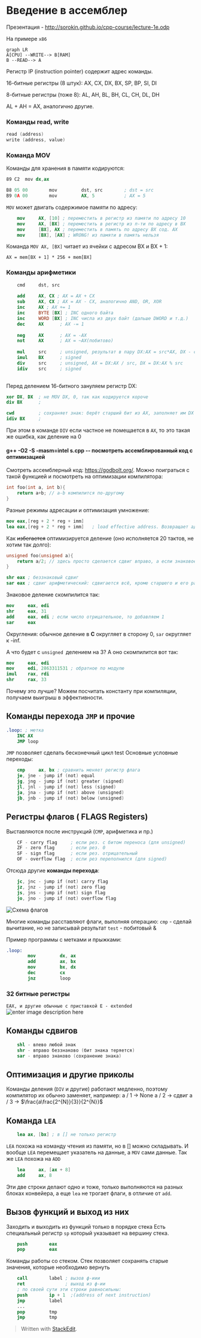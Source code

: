 # Введение в ассемблер

Презентация - http://sorokin.github.io/cpp-course/lecture-1e.odp

На примере `x86`

```mermaid
graph LR
A[CPU] --WRITE--> B[RAM]
B --READ--> A
```
Регистр IP (instruction pointer) содержит адрес команды.

16-битные регистры (8 штук): AX, CX, DX, BX, SP, BP, SI, DI

8-битные регистры (тоже 8): AL, AH, BL, BH, CL, CH, DL, DH

AL + AH = AX, аналогично другие.

### Команды read, write

```nasm
read (address)
write (address, value)
```



### Команда MOV

Команды для хранения в памяти кодируются:

```nasm
89 C2  mov dx,ax
```

```nasm
B8 05 00		mov			dst, src		; dst = src
B9 0A 00		mov			AX, 5			; AX = 5
```
`MOV` может двигать содержимое памяти по адресу:

```nasm
	mov		AX, [10] ; переместить в регистр из памяти по адресу 10
	mov		AX, [BX] ; переместить в регистр из п-ти по адресу в BX
	mov		[BX], AX ; переместить в память по адресу BX сод. AX
	mov		[BX], [AX] ; WRONG! из памяти в память нельзя
```
Команда ```MOV AX, [BX]``` читает из ячейки с адресом BX и BX + 1:

``` AX = mem[BX + 1] * 256 + mem[BX] ```



### Команды арифметики

```nasm
	cmd		dst, src
	
	add		AX, CX ; AX = AX + CX
	sub		AX, CX ; AX = AX - CX, аналогично AND, OR, XOR
	inc		AX ; AX += 1
	inc 	BYTE [BX] ; INC одного байта
	inc 	WORD [BX] ; INC числа из двух байт (дальше DWORD и т.д.)
	dec		AX 		; AX -= 1
	
	neg 	AX		; AX = -AX
	not 	AX		; AX = ~AX(побитово)
	
	mul		src  	; unsigned, результат в пару DX:AX = src*AX, DX - старшая часть, AX - младшая
	imul	BX   	; signed
	div		src  	; unsigned, AX = DX:AX / src, DX = DX:AX % src
	idiv	src  	; signed
	
```
Перед делением 16-битного зануляем регистр DX:

```nasm
xor DX, DX	; не MOV DX, 0, так как кодируется короче
div BX		;
```

```nasm
cwd			; сохраняет знак: берёт старший бит из AX, заполняет им DX 
idiv BX		; 
```

При этом в команде `DIV` если частное не помещается в `AX`, то это такая же ошибка, как деление на 0

#### g++ -O2 -S -masm=intel s.cpp -- посмотреть ассемблированный код с оптимизацией 

Смотреть ассемблерный код: https://godbolt.org/. Можно поиграться с такой функцией и посмотреть на оптимизации компилятора:

```c++
int foo(int a, int b){
    return a+b; // a-b компилится по-другому
}
```

Разные режимы адресации и оптимизация умножение:

```nasm
mov eax,[reg + 2 * reg + imm]
lea eax,[reg + 2 * reg + imm]	; load effective address. Возвращает адрес, по которому мы бы обратились
```

Как ~~избегается~~ оптимизируется деление (оно исполняется 20 тактов, не хотим так долго):

```c++
unsigned foo(unsigned a){
    return a/2; // здесь просто сделается сдвиг вправо, а если знаковое?
}
```

```nasm
shr eax ; беззнаковый сдвиг
sar eax ; сдвиг арифметический: сдвигается всё, кроме старшего и его раскопирует
```

Знаковое деление скомпилится так:

```nasm
mov     eax, edi
shr     eax, 31
add     eax, edi ; если число отрицательное, то добавляем 1
sar     eax
```

Округления: обычное деление в **C** округляет в сторону 0, ```sar``` округляет к -inf.

А что будет с ```unsigned ```делением на 3? А оно скомпилится вот так:

```nasm
mov     eax, edi
mov     edi, 2863311531 ; обратное по модулю
imul    rax, rdi
shr     rax, 33			
```

Почему это лучше? Можем посчитать константу при компиляции, получаем выигрыш в эффективности.

## Команды перехода `JMP` и прочие
```nasm
.loop: ; метка
	INC AX
	JMP loop
```
`JMP` позволяет сделать бесконечный цикл
test
Основные условные переходы:
```nasm
	cmp		ax, bx ; сравнить меняет регистр флага
	je, jne - jump if (not) equal
	jg, jng - jump if (not) greater (signed)
	jl, jnl - jump if (not) less (signed)
	ja, jna - jump if (not) above (unsigned)
	jb, jnb - jump if (not) below (unsigned)
```
## Регистры флагов ( FLAGS Registers)
Выставляются после инструкций (`CMP`, арифметика и пр.)
```nasm
	CF - carry flag		; если рез. с битом переноса (для unsigned)
	ZF - zero flag 		; если рез. 0
	SF - sign flag 		; если рез. отрицательный
	OF - overflow flag 	; если рез переполнился (для signed)
```
Отсюда другие **команды перехода**:
```nasm
	jc, jnc - jump if (not) carry flag
	jz, jnz - jump if (not) zero flag
	js, jns - jump if (not) sign flag
	jo, jno - jump if (not) overflow flag
```
![Схема флагов](https://lh3.googleusercontent.com/bprNmlPi91w1iuOJJYyde39lFgHqC8h8eDBBSr2tNhwTSxECxaI-mLjAln7iCnmBg_xemAXQt0Dh)

Многие команды расставляют флаги, выполняя операцию:
`cmp` - сделай вычитание, но не записывай результат
`test` - побитовый &

Пример программы с метками и прыжками:
```nasm
.loop:
		mov			dx, ax
		add			ax, bx
		mov			bx, dx
		dec 		cx
		jnz			loop
```
### 32 битные регистры
`EAX, и другие обычные с приставкой E - extended`
![enter image description here](https://lh3.googleusercontent.com/1K_32oiZwZIL6fC1UX2UW5jXbtj0ClVSLSIiOJuXitkf3mvVw9MvNhK2wjdXvmVbJUG-m3vyuUwz)
## Команды сдвигов
```nasm
	shl - влево любой знак
	shr - вправо беззнаково (бит знака теряется)
	sar - вправо знаково (сохранение знака)
```
## Оптимизация и другие приколы
Команды деления (`DIV` и другие) работают медленно, поэтому компилятор  их обычно заменяет, например:
 a / 1 -> None
 a / 2 -> сдвиг
 a / 3 -> $\frac{a\frac{2^{N}}{3}}{2^{N}}$

## Команда `LEA`
```nasm
	lea ax, [bx] ; в [] не только регистр
```
`LEA` похожа на команду чтения из памяти, но в [] можно складывать. И вообще `LEA` перемещает указатель на данные, а `MOV` сами данные.
Так же `LEA` похожа на `ADD`

```nasm
	lea 	ax, [ax + 8]
	add		ax, 8
```
Эти две строки делают одно и тоже, только выполняются на разных блоках конвейера, а еще `lea` не трогает флаги, в отличие от `add`.

## Вызов функций и выход из них
Заходить и выходить из функций только в порядке стека
Есть специальный регистр `sp` который указывает на вершину стека.
```nasm
	push		eax
	pop			eax
```
Команды работы со стеком. Стек позволяет сохранять старые значения, которые необходимо вернуть
```nasm
	call 		label ; вызов ф-иии
	ret 			  ; выход из ф-ии
	; по своей сути эти строки равносильны:
	push		ip + 1	;(address of next instruction)
	jmp			label
	...
	pop			tmp
	jmp			tmp
```


> Written with [StackEdit](https://stackedit.io/). 
<!--stackedit_data:
eyJoaXN0b3J5IjpbMzI3NDQ1Nzg5XX0=
-->